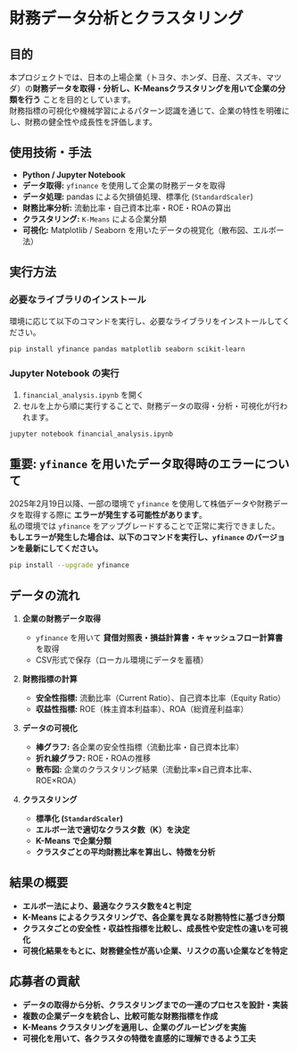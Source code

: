 # 財務データ分析とクラスタリング

## 目的
本プロジェクトでは、日本の上場企業（トヨタ、ホンダ、日産、スズキ、マツダ）の**財務データを取得・分析し、K-Meansクラスタリングを用いて企業の分類を行う** ことを目的としています。  
財務指標の可視化や機械学習によるパターン認識を通じて、企業の特性を明確にし、財務の健全性や成長性を評価します。

## 使用技術・手法
- **Python / Jupyter Notebook**
- **データ取得:** `yfinance` を使用して企業の財務データを取得
- **データ処理:** pandas による欠損値処理、標準化 (`StandardScaler`)
- **財務比率分析:** 流動比率・自己資本比率・ROE・ROAの算出
- **クラスタリング:** `K-Means` による企業分類
- **可視化:** Matplotlib / Seaborn を用いたデータの視覚化（散布図、エルボー法）

## 実行方法
### **必要なライブラリのインストール**
環境に応じて以下のコマンドを実行し、必要なライブラリをインストールしてください。

```sh
pip install yfinance pandas matplotlib seaborn scikit-learn
```

### **Jupyter Notebook の実行**
1. `financial_analysis.ipynb` を開く
2. セルを上から順に実行することで、財務データの取得・分析・可視化が行われます。

```sh
jupyter notebook financial_analysis.ipynb
```

## **重要: `yfinance` を用いたデータ取得時のエラーについて**
2025年2月19日以降、一部の環境で `yfinance` を使用して株価データや財務データを取得する際に **エラーが発生する可能性があります**。  
私の環境では `yfinance` をアップグレードすることで正常に実行できました。  
**もしエラーが発生した場合は、以下のコマンドを実行し、`yfinance` のバージョンを最新にしてください。**

```sh
pip install --upgrade yfinance
```

## **データの流れ**
1. **企業の財務データ取得**
   - `yfinance` を用いて **貸借対照表・損益計算書・キャッシュフロー計算書** を取得
   - CSV形式で保存（ローカル環境にデータを蓄積）

2. **財務指標の計算**
   - **安全性指標:** 流動比率（Current Ratio）、自己資本比率（Equity Ratio）
   - **収益性指標:** ROE（株主資本利益率）、ROA（総資産利益率）

3. **データの可視化**
   - **棒グラフ:** 各企業の安全性指標（流動比率・自己資本比率）
   - **折れ線グラフ:** ROE・ROAの推移
   - **散布図:** 企業のクラスタリング結果（流動比率×自己資本比率、ROE×ROA）

4. **クラスタリング**
   - **標準化 (`StandardScaler`)**
   - **エルボー法で適切なクラスタ数（K）を決定**
   - **K-Means で企業分類**
   - **クラスタごとの平均財務比率を算出し、特徴を分析**

## 結果の概要
- **エルボー法により、最適なクラスタ数を4と判定**
- **K-Means によるクラスタリングで、各企業を異なる財務特性に基づき分類**
- **クラスタごとの安全性・収益性指標を比較し、成長性や安定性の違いを可視化**
- **可視化結果をもとに、財務健全性が高い企業、リスクの高い企業などを特定**

## 応募者の貢献
- **データの取得から分析、クラスタリングまでの一連のプロセスを設計・実装**
- **複数の企業データを統合し、比較可能な財務指標を作成**
- **K-Means クラスタリングを適用し、企業のグルーピングを実施**
- **可視化を用いて、各クラスタの特徴を直感的に理解できるよう工夫**
